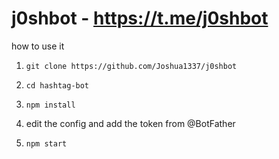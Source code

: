 # j0shbot - https://t.me/j0shbot

how to use it

1. `git clone https://github.com/Joshua1337/j0shbot`

2. `cd hashtag-bot`

3. `npm install`

4. edit the config and add the token from @BotFather

5. `npm start`
